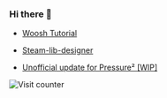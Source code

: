 ### Hi there 👋

* [Woosh Tutorial](https://michael-soyka.github.io/Michael-Soyka/tutorials/Adding_woosh_sound_effect/index.html)

* [Steam-lib-designer](https://github.com/Michael-Soyka/steam-lib-designer)
* [Unofficial update for Pressure² [WIP]](https://github.com/Michael-Soyka/Pressure2-reload)



![Visit counter](https://count.getloli.com/get/@:MichaelSoykaGitHub?theme=rule34)
